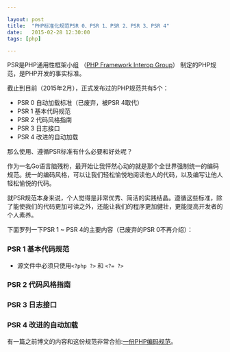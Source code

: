 ```yaml
---

layout: post
title:  "PHP标准化规范PSR 0、PSR 1、PSR 2、PSR 3、PSR 4"
date:   2015-02-28 12:30:00
tags: [php]

---
```


PSR是PHP通用性框架小组 （[PHP Framework Interop Group](http://www.php-fig.org/)） 制定的PHP规范，是PHP开发的事实标准。

截止到目前（2015年2月），正式发布过的PHP规范共有5个：

* PSR 0 自动加载标准（已废弃，被PSR 4取代）
* PSR 1 基本代码规范
* PSR 2 代码风格指南
* PSR 3 日志接口
* PSR 4 改进的自动加载

那么使用、遵循PSR标准有什么必要和好处呢？

作为一名Go语言脑残粉，最开始让我怦然心动的就是那个全世界强制统一的编码规范。统一的编码风格，可以让我们轻松愉悦地阅读他人的代码，以及编写让他人轻松愉悦的代码。

就PSR规范本身来说，个人觉得是非常优秀、简洁的实践结晶。遵循这些标准，除了能使我们的代码更加可读之外，还能让我们的程序更加健壮，更能提高开发者的个人素养。


下面罗列一下PSR 1 ~ PSR 4的主要内容（已废弃的PSR 0不再介绍）：


### PSR 1 基本代码规范

* 源文件中必须只使用`<?php ?>` 和 `<?= ?>`

### PSR 2 代码风格指南



### PSR 3 日志接口


### PSR 4 改进的自动加载






有一篇之前博文的内容和这份规范非常合拍:[一份PHP编码规范](http://tabalt.net/blog/a-php-coding-standards/)。



